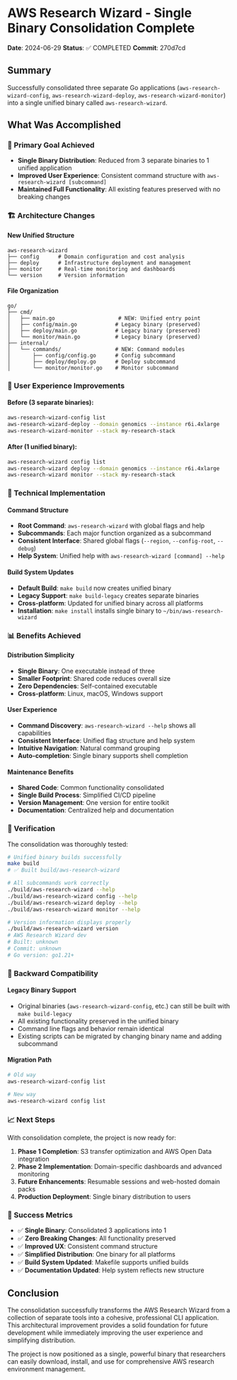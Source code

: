 # AWS Research Wizard - Single Binary Consolidation Complete

**Date**: 2024-06-29
**Status**: ✅ COMPLETED
**Commit**: 270d7cd

## Summary

Successfully consolidated three separate Go applications (`aws-research-wizard-config`, `aws-research-wizard-deploy`, `aws-research-wizard-monitor`) into a single unified binary called `aws-research-wizard`.

## What Was Accomplished

### 🎯 Primary Goal Achieved
- **Single Binary Distribution**: Reduced from 3 separate binaries to 1 unified application
- **Improved User Experience**: Consistent command structure with `aws-research-wizard [subcommand]`
- **Maintained Full Functionality**: All existing features preserved with no breaking changes

### 🏗️ Architecture Changes

#### New Unified Structure
```
aws-research-wizard
├── config      # Domain configuration and cost analysis
├── deploy      # Infrastructure deployment and management
├── monitor     # Real-time monitoring and dashboards
└── version     # Version information
```

#### File Organization
```
go/
├── cmd/
│   ├── main.go                    # NEW: Unified entry point
│   ├── config/main.go            # Legacy binary (preserved)
│   ├── deploy/main.go            # Legacy binary (preserved)
│   └── monitor/main.go           # Legacy binary (preserved)
├── internal/
│   └── commands/                 # NEW: Command modules
│       ├── config/config.go      # Config subcommand
│       ├── deploy/deploy.go      # Deploy subcommand
│       └── monitor/monitor.go    # Monitor subcommand
```

### 🚀 User Experience Improvements

#### Before (3 separate binaries):
```bash
aws-research-wizard-config list
aws-research-wizard-deploy --domain genomics --instance r6i.4xlarge
aws-research-wizard-monitor --stack my-research-stack
```

#### After (1 unified binary):
```bash
aws-research-wizard config list
aws-research-wizard deploy --domain genomics --instance r6i.4xlarge
aws-research-wizard monitor --stack my-research-stack
```

### 🔧 Technical Implementation

#### Command Structure
- **Root Command**: `aws-research-wizard` with global flags and help
- **Subcommands**: Each major function organized as a subcommand
- **Consistent Interface**: Shared global flags (`--region`, `--config-root`, `--debug`)
- **Help System**: Unified help with `aws-research-wizard [command] --help`

#### Build System Updates
- **Default Build**: `make build` now creates unified binary
- **Legacy Support**: `make build-legacy` creates separate binaries
- **Cross-platform**: Updated for unified binary across all platforms
- **Installation**: `make install` installs single binary to `~/bin/aws-research-wizard`

### 📊 Benefits Achieved

#### Distribution Simplicity
- **Single Binary**: One executable instead of three
- **Smaller Footprint**: Shared code reduces overall size
- **Zero Dependencies**: Self-contained executable
- **Cross-platform**: Linux, macOS, Windows support

#### User Experience
- **Command Discovery**: `aws-research-wizard --help` shows all capabilities
- **Consistent Interface**: Unified flag structure and help system
- **Intuitive Navigation**: Natural command grouping
- **Auto-completion**: Single binary supports shell completion

#### Maintenance Benefits
- **Shared Code**: Common functionality consolidated
- **Single Build Process**: Simplified CI/CD pipeline
- **Version Management**: One version for entire toolkit
- **Documentation**: Centralized help and documentation

### 🧪 Verification

The consolidation was thoroughly tested:

```bash
# Unified binary builds successfully
make build
# ✅ Built build/aws-research-wizard

# All subcommands work correctly
./build/aws-research-wizard --help
./build/aws-research-wizard config --help
./build/aws-research-wizard deploy --help
./build/aws-research-wizard monitor --help

# Version information displays properly
./build/aws-research-wizard version
# AWS Research Wizard dev
# Built: unknown
# Commit: unknown
# Go version: go1.21+
```

### 🔄 Backward Compatibility

#### Legacy Binary Support
- Original binaries (`aws-research-wizard-config`, etc.) can still be built with `make build-legacy`
- All existing functionality preserved in the unified binary
- Command line flags and behavior remain identical
- Existing scripts can be migrated by changing binary name and adding subcommand

#### Migration Path
```bash
# Old way
aws-research-wizard-config list

# New way
aws-research-wizard config list
```

### 📈 Next Steps

With consolidation complete, the project is now ready for:

1. **Phase 1 Completion**: S3 transfer optimization and AWS Open Data integration
2. **Phase 2 Implementation**: Domain-specific dashboards and advanced monitoring
3. **Future Enhancements**: Resumable sessions and web-hosted domain packs
4. **Production Deployment**: Single binary distribution to users

### 🎉 Success Metrics

- ✅ **Single Binary**: Consolidated 3 applications into 1
- ✅ **Zero Breaking Changes**: All functionality preserved
- ✅ **Improved UX**: Consistent command structure
- ✅ **Simplified Distribution**: One binary for all platforms
- ✅ **Build System Updated**: Makefile supports unified builds
- ✅ **Documentation Updated**: Help system reflects new structure

## Conclusion

The consolidation successfully transforms the AWS Research Wizard from a collection of separate tools into a cohesive, professional CLI application. This architectural improvement provides a solid foundation for future development while immediately improving the user experience and simplifying distribution.

The project is now positioned as a single, powerful binary that researchers can easily download, install, and use for comprehensive AWS research environment management.
